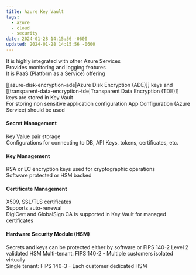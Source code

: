 ```yaml
---
title: Azure Key Vault
tags:
  - azure
  - cloud
  - security
date: 2024-01-28 14:15:56 -0600
updated: 2024-01-28 14:15:56 -0600
---
```


It is highly integrated with other Azure Services  
Provides monitoring and logging features  
It is PaaS (Platform as a Service) offering

[[azure-disk-encryption-ade|Azure Disk Encryption (ADE)]] keys and [[transparent-data-encryption-tde|Transparent Data Encryption (TDE)]] keys are stored in Key Vault  
For storing non sensitive application configuration App Configuration (Azure Service) should be used

#### Secret Management
Key Value pair storage  
Configurations for connecting to DB,  API Keys, tokens, certificates, etc.  

#### Key Management
RSA or EC encryption keys used for cryptographic operations  
Software protected or HSM backed  

#### Certificate Management
X509, SSL/TLS certificates  
Supports auto-renewal  
DigiCert and GlobalSign CA is supported in Key Vault for managed certificates 

#### Hardware Security Module (HSM)
Secrets and keys can be protected either by software or FIPS 140-2 Level 2 validated HSM
Multi-tenant: FIPS 140-2 - Multiple customers isolated virtually  
Single tenant: FIPS 140-3 - Each customer dedicated HSM

